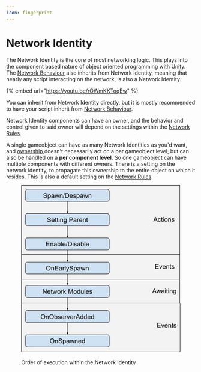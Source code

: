 ```yaml
---
icon: fingerprint
---
```


# Network Identity

The Network Identity is the core of most networking logic. This plays into the component based nature of object oriented programming with Unity. The [Network Behaviour](networkbehaviour.md) also inherits from Network Identity, meaning that nearly any script interacting on the network, is also a Network Identity.

{% embed url="https://youtu.be/rOWmKKToqEw" %}

You can inherit from Network Identity directly, but it is mostly recommended to have your script inherit from [Network Behaviour](networkbehaviour.md).

Network Identity components can have an owner, and the behavior and control given to said owner will depend on the settings within the [Network Rules](../network-manager/network-rules.md).&#x20;

A single gameobject can have as many Network Identities as you'd want, and [ownership ](ownership.md)doesn't necessarily act on a per gameobject level, but can also be handled on a **per component level**. So one gameobject can have multiple components with different owners. There is a setting on the network identity, to propagate this ownership to the entire object on which it resides. This is also a default setting on the [Network Rules](../network-manager/network-rules.md).

<figure><img src="../../.gitbook/assets/PurrNet execution order(2).jpg" alt=""><figcaption><p>Order of execution within the Network Identity</p></figcaption></figure>
